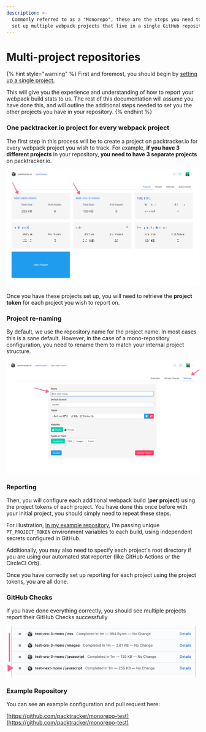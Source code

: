 ```yaml
---
description: >-
  Commonly referred to as a "Monorepo", these are the steps you need to take to
  set up multiple webpack projects that live in a single GitHub repository.
---
```


# Multi-project repositories

{% hint style="warning" %}
First and foremost, you should begin by [setting up a single project.](../uploading-your-webpack-stats/)

This will give you the experience and understanding of how to report your webpack build stats to us.  The rest of this documentation will assume you have done this, and will outline the additional steps needed to set you the other projects you have in your repository.
{% endhint %}

### One packtracker.io project for every webpack project

The first step in this process will be to create a project on packtracker.io for every webpack project you wish to track.  For example, **if you have 3 different projects** in your repository, **you need to have 3 separate projects** on packtracker.io.

![Multiple projects set up on packtracker.io](../.gitbook/assets/2020-05-07-at-10.35-am.png)

Once you have these projects set up, you will need to retrieve the **project token** for each project you wish to report on.

### Project re-naming

By default, we use the repository name for the project name.  In most cases this is a sane default. However, in the case of a mono-repository configuration, you need to rename them to match your internal project structure.

![Rename each project to match your internal project structure.](../.gitbook/assets/2020-05-07-at-12.06-pm.png)

### Reporting

Then, you will configure each additional webpack build \(**per project**\) using the project tokens of each project.  You have done this once before with your initial project, you should simply need to repeat these steps.

For illustration, [in my example repository](https://github.com/packtracker/monorepo-test/blob/master/.github/workflows/push.yml), I'm passing unique `PT_PROJECT_TOKEN` environment variables to each build, using independent secrets configured in GitHub.

Additionally, you may also need to specify each project's root directory if you are using our automated stat reporter \(like GitHub Actions or the CircleCI Orb\).  
  
Once you have correctly set up reporting for each project using the project tokens, you are all done.

### GitHub Checks

If you have done everything correctly, you should see multiple projects report their GitHub Checks successfully

![Reporting for both the test-cra3-mono project and the test-next-mono project in a single repository.](../.gitbook/assets/image.png)

### Example Repository

You can see an example configuration and pull request here:

[https://github.com/packtracker/monorepo-test](https://github.com/packtracker/monorepo-test)

